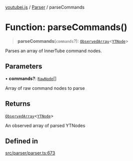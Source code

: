 [youtubei.js](../../../README.md) / [Parser](../README.md) / parseCommands

# Function: parseCommands()

> **parseCommands**(`commands`?): [`ObservedArray`](../../Helpers/type-aliases/ObservedArray.md)\<[`YTNode`](../../Helpers/classes/YTNode.md)\>

Parses an array of InnerTube command nodes.

## Parameters

• **commands?**: [`RawNode`](../../APIResponseTypes/type-aliases/RawNode.md)[]

Array of raw command nodes to parse

## Returns

[`ObservedArray`](../../Helpers/type-aliases/ObservedArray.md)\<[`YTNode`](../../Helpers/classes/YTNode.md)\>

An observed array of parsed YTNodes

## Defined in

[src/parser/parser.ts:673](https://github.com/LuanRT/YouTube.js/blob/4729016fb98e7045ee4043857be7eef780c01e35/src/parser/parser.ts#L673)
